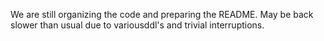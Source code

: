 We are still organizing the code and preparing the README. May be back slower than usual due to variousddl's and trivial interruptions.
